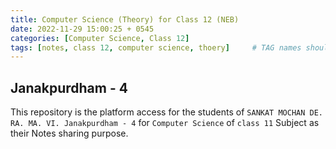```yaml
---
title: Computer Science (Theory) for Class 12 (NEB)
date: 2022-11-29 15:00:25 + 0545
categories: [Computer Science, Class 12]
tags: [notes, class 12, computer science, thoery]     # TAG names should always be lowercase
---
```

## Janakpurdham - 4

This repository is the platform access for the students of `SANKAT MOCHAN DE. RA. MA. VI. Janakpurdham - 4` for `Computer Science` of `class 11` Subject as their Notes sharing purpose.
